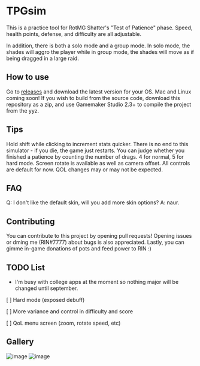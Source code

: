 # TPGsim
This is a practice tool for RotMG Shatter's "Test of Patience" phase. Speed, health points, defense, and difficulty are all adjustable. 

In addition, there is both a solo mode and a group mode. In solo mode, the shades will aggro the player while in group mode, the shades will move as if being dragged in a large raid.

## How to use
Go to [releases](https://github.com/Mxple/TPGsim/releases) and download the latest version for your OS. Mac and Linux coming soon! If you wish to build from the source code, download this repository as a zip, and use Gamemaker Studio 2.3+ to compile the project from the yyz.

## Tips
Hold shift while clicking to increment stats quicker. There is no end to this simulator - if you die, the game just restarts. You can judge whether you finished a patience by counting the number of drags. 4 for normal, 5 for hard mode.
Screen rotate is available as well as camera offset. All controls are default for now. QOL changes may or may not be expected.

## FAQ
Q: I don't like the default skin, will you add more skin options?
A: naur.

## Contributing
You can contribute to this project by opening pull requests! Opening issues or dming me (RIN#7777) about bugs is also appreciated. Lastly, you can gimme in-game donations of pots and feed power to RIN :)

## TODO List
 * I'm busy with college apps at the moment so nothing major will be changed until september.
 
 [ ] Hard mode (exposed debuff)
 
 [ ] More variance and control in difficulty and score
 
 [ ] QoL menu screen (zoom, rotate speed, etc)
 
 ## Gallery
 ![image](https://user-images.githubusercontent.com/83033020/192682454-3870b5c0-5119-448f-9e25-9f58b550bbc2.png)
![image](https://user-images.githubusercontent.com/83033020/192682504-a23375b1-3158-4902-8aeb-1ebb317c0fa9.png)
